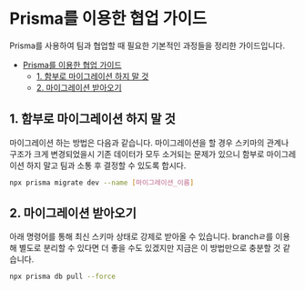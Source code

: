 # Prisma를 이용한 협업 가이드
Prisma를 사용하여 팀과 협업할 때 필요한 기본적인 과정들을 정리한 가이드입니다.

<!-- TOC -->
- [Prisma를 이용한 협업 가이드](#prisma를-이용한-협업-가이드)
  - [1. 함부로 마이그레이션 하지 말 것](#1-함부로-마이그레이션-하지-말-것)
  - [2. 마이그레이션 받아오기](#2-마이그레이션-받아오기)

<!-- /TOC -->

## 1. 함부로 마이그레이션 하지 말 것

마이그레이션 하는 방법은 다음과 같습니다. 
마이그레이션을 할 경우 스키마의 관계나 구조가 크게 변경되었을시 기존 데이터가 모두 소거되는 문제가 있으니 함부로 마이그레이션 하지 말고 팀과 소통 후 결정할 수 있도록 합시다.
```bash
npx prisma migrate dev --name [마이그레이션_이름]
```


## 2. 마이그레이션 받아오기
아래 명령어를 통해 최신 스키마 상태로 강제로 받아올 수 있습니다.
branchㄹ를 이용해 별도로 분리할 수 있다면 더 좋을 수도 있겠지만 지금은 이 방법만으로 충분할 것 같습니다.

``` bash
npx prisma db pull --force

```
